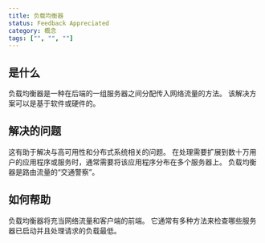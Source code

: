 ```yaml
---
title: 负载均衡器
status: Feedback Appreciated
category: 概念
tags: ["", "", ""]
---
```


## 是什么

负载均衡器是一种在后端的一组服务器之间分配传入网络流量的方法。
该解决方案可以是基于软件或硬件的。

## 解决的问题

这有助于解决与高可用性和分布式系统相关的问题。
在处理需要扩展到数十万用户的应用程序或服务时，通常需要将该应用程序分布在多个服务器上。
负载均衡器是路由流量的“交通警察”。

## 如何帮助

负载均衡器将充当网络流量和客户端的前端。
它通常有多种方法来检查哪些服务器已启动并且处理请求的负载最低。
